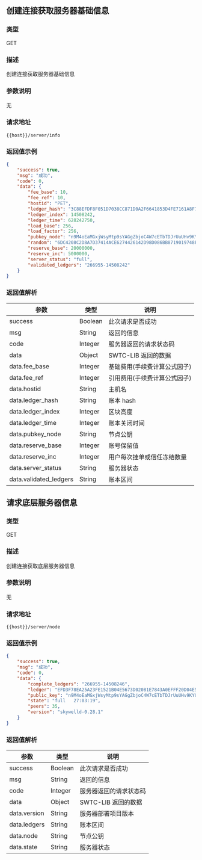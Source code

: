 ## 创建连接获取服务器基础信息

### 类型 

GET

### 描述

创建连接获取服务器基础信息

### 参数说明

无

### 请求地址
```
{{host}}/server/info
```

### 返回值示例

```JSON
{
    "success": true,
    "msg": "成功",
    "code": 0,
    "data": {
        "fee_base": 10,
        "fee_ref": 10,
        "hostid": "PET",
        "ledger_hash": "3C88EFDF8F051D7038CC871D0A2F6641853D4FE7161A8F7BD89BC28FC7E4C80C",
        "ledger_index": 14508242,
        "ledger_time": 628242750,
        "load_base": 256,
        "load_factor": 256,
        "pubkey_node": "n9M4oEaMGxjWsyMtp9sYAGgZbjoC4W7cETbTDJrUuUHv9KYU9ALb",
        "random": "6DC4208C2D8A7D37414ACE6274426142D98D086BB8719019748F35A7794CA97B",
        "reserve_base": 20000000,
        "reserve_inc": 5000000,
        "server_status": "full",
        "validated_ledgers": "266955-14508242"
    }
}
```
### 返回值解析

| 参数                   | 类型    | 说明                         |
|------------------------|---------|----------------------------|
| success                | Boolean | 此次请求是否成功             |
| msg                    | String  | 返回的信息                   |
| code                   | Integer | 服务器返回的请求状态码       |
| data                   | Object  | SWTC-LIB 返回的数据          |
| data.fee_base          | Integer | 基础费用(手续费计算公式因子) |
| data.fee_ref           | Integer | 引用费用(手续费计算公式因子) |
| data.hostid            | String  | 主机名                       |
| data.ledger_hash       | String  | 账本 hash                    |
| data.ledger_index      | Integer | 区块高度                     |
| data.ledger_time       | Integer | 账本关闭时间                 |
| data.pubkey_node       | String  | 节点公钥                     |
| data.reserve_base      | Integer | 账号保留值                   |
| data.reserve_inc       | Integer | 用户每次挂单或信任冻结数量   |
| data.server_status     | String  | 服务器状态                   |
| data.validated_ledgers | String  | 账本区间                     |


## 请求底层服务器信息

### 类型 

GET 

### 描述

创建连接获取底层服务器信息

### 参数说明

无

### 请求地址
```
{{host}}/server/node
```
### 返回值示例

```JSON
{
    "success": true,
    "msg": "成功",
    "code": 0,
    "data": {
        "complete_ledgers": "266955-14508246",
        "ledger": "EFD3F78EA25A23FE1521B04E5673D02081E7843A0EFFF20D04E5B7FC97E1DDB2",
        "public_key": "n9M4oEaMGxjWsyMtp9sYAGgZbjoC4W7cETbTDJrUuUHv9KYU9ALb",
        "state": "full   27:03:19",
        "peers": 35,
        "version": "skywelld-0.28.1"
    }
}
```
### 返回值解析

| 参数         | 类型    | 说明                   |
|--------------|---------|----------------------|
| success      | Boolean | 此次请求是否成功       |
| msg          | String  | 返回的信息             |
| code         | Integer | 服务器返回的请求状态码 |
| data         | Object  | SWTC-LIB 返回的数据    |
| data.version | String  | 服务器部署项目版本     |
| data.ledgers | String  | 账本区间               |
| data.node    | String  | 节点公钥               |
| data.state   | String  | 服务器状态             |